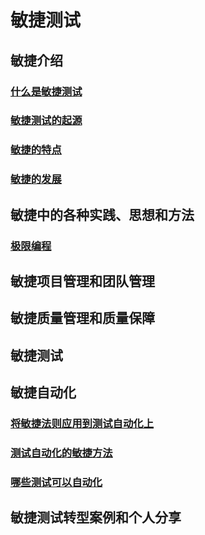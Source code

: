 # 敏捷测试

 ## 敏捷介绍

  ### [什么是敏捷测试](./Chapter1/AgileOverview.md#什么是敏捷测试)

  ### [敏捷测试的起源](./Chapter1/AgileOverview.md#敏捷测试的起源)

  ### [敏捷的特点](./Chapter1/AgileOverview.md#敏捷的特点)

  ### [敏捷的发展](./Chapter1/AgileOverview.md#敏捷的发展)

 ## 敏捷中的各种实践、思想和方法
   ### [极限编程](./Chapter2/xp.md)

 ## 敏捷项目管理和团队管理

 ## 敏捷质量管理和质量保障

 ## 敏捷测试

 ## 敏捷自动化

   ### [将敏捷法则应用到测试自动化上](./Chapter6/AgileTestAutomation.md#将敏捷法则应用到测试自动化上)

   ### [测试自动化的敏捷方法](./Chapter6/AgileTestAutomation.md#测试自动化的敏捷方法)

   ### [哪些测试可以自动化](./Chapter6/AgileTestAutomation.md#哪些测试可以自动化)

 ## 敏捷测试转型案例和个人分享
